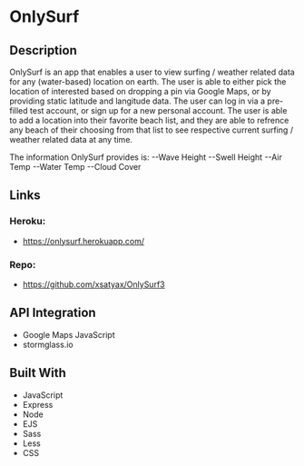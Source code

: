 # OnlySurf


## Description
OnlySurf is an app that enables a user to view surfing / weather related data for any (water-based) location on earth. The user is able to either pick the location of interested based on dropping a pin via Google Maps, or by providing static latitude and langitude data. The user can log in via a pre-filled test account, or sign up for a new personal account. The user is able to add a location into their favorite beach list, and they are able to refrence any beach of their choosing from that list to see respective current surfing / weather related data at any time.

The information OnlySurf provides is:
    --Wave Height
    --Swell Height
    --Air Temp
    --Water Temp
    --Cloud Cover

## Links
### Heroku:
- https://onlysurf.herokuapp.com/
### Repo:
- https://github.com/xsatyax/OnlySurf3


## API Integration
- Google Maps JavaScript
- stormglass.io

## Built With
- JavaScript
- Express
- Node
- EJS
- Sass
- Less
- CSS